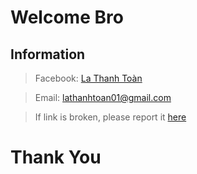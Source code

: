 # Welcome Bro 
## ****Information****
> Facebook: [La Thanh Toàn](https://www.facebook.com/lt.toan207)

> Email: lathanhtoan01@gmail.com

> If link is broken, please report it [here](https://www.messenger.com/t/106253325680695/?messaging_source=source%3Apages%3Amessage_shortlink&source_id=1441792&recurring_notification=0)
# Thank You
